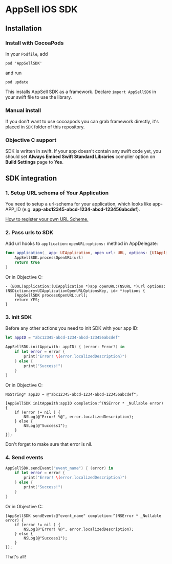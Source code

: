 # AppSell iOS SDK

## Installation

### Install with CocoaPods
In your `Podfile`, add
```
pod 'AppSellSDK'
```
and run 
```
pod update
```
This installs AppSell SDK as a framework. Declare `import AppSellSDK` in your swift file to use the library.


### Manual install
If you don't want to use cocoapods you can grab framework directly, it's placed in `SDK` folder of this repository.


### Objective C support
SDK is written in swift. If your app doesn't contain any swift code yet, you should set **Always Embed Swift Standard Libraries** complier option on **Build Settings** page to **Yes**.


## SDK integration

### 1. Setup URL schema of Your Application

You need to setup a url-schema for your application, which looks like app-APP_ID (e.g. **app-abc12345-abcd-1234-abcd-123456abcdef**).

[How to register your own URL Scheme.](https://developer.apple.com/documentation/uikit/core_app/allowing_apps_and_websites_to_link_to_your_content/defining_a_custom_url_scheme_for_your_app)


### 2. Pass urls to SDK
Add url hooks to `application:openURL:options:` method in AppDelegate:
```swift
func application(_ app: UIApplication, open url: URL, options: [UIApplicationOpenURLOptionsKey : Any] = [:]) -> Bool {
    AppSellSDK.processOpenURL(url)
    return true
}
```

Or in Objective C:
```objc
- (BOOL)application:(UIApplication *)app openURL:(NSURL *)url options:(NSDictionary<UIApplicationOpenURLOptionsKey, id> *)options {
    [AppSellSDK processOpenURL:url];   
    return YES;
}
```


### 3. Init SDK

Before any other actions you need to init SDK with your app ID:
```swift
let appID = "abc12345-abcd-1234-abcd-123456abcdef"

AppSellSDK.initApp(with: appID) { (error: Error?) in
    if let error = error {
        print("Error! \(error.localizedDescription)")
    } else {
        print("Success!")
    }
}
```

Or in Objective C:
```objc
NSString* appID = @"abc12345-abcd-1234-abcd-123456abcdef";

[AppSellSDK initAppWith:appID completion:^(NSError * _Nullable error) {
    if (error != nil ) {
        NSLog(@"Error! %@", error.localizedDescription);
    } else {
        NSLog(@"Success1");
    }
}];
```

Don't forget to make sure that error is nil.


### 4. Send events

```swift
AppSellSDK.sendEvent("event_name") { (error) in
    if let error = error {
        print("Error! \(error.localizedDescription)")
    } else {
        print("Success!")
    }
}
```

Or in Objective C:
```objc
[AppSellSDK sendEvent:@"event_name" completion:^(NSError * _Nullable error) {
    if (error != nil ) {
        NSLog(@"Error! %@", error.localizedDescription);
    } else {
        NSLog(@"Success1");
    }
}];
```

That's all!
